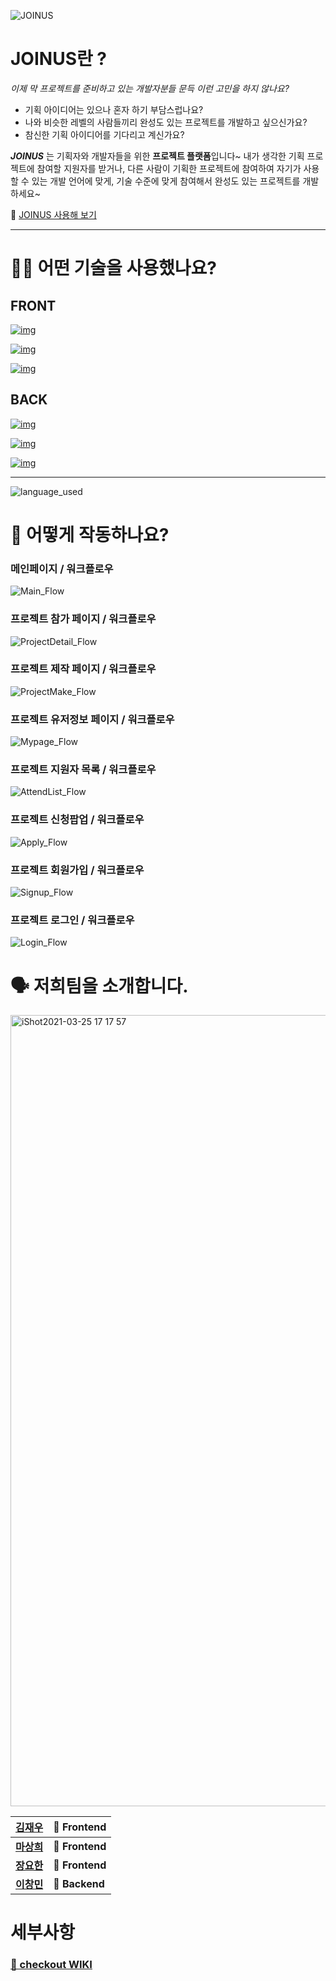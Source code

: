 ![JOINUS](https://user-images.githubusercontent.com/8604840/111570496-58fbee00-87e8-11eb-9c8f-38422fb54d73.png)

# JOINUS란 ?

_이제 막 프로젝트를 준비하고 있는 개발자분들 문득 이런 고민을 하지 않나요?_

- 기획 아이디어는 있으나 혼자 하기 부담스럽나요?
- 나와 비슷한 레벨의 사람들끼리 완성도 있는 프로젝트를 개발하고 싶으신가요?
- 참신한 기획 아이디어를 기다리고 계신가요?

**_JOINUS_** 는 기획자와 개발자들을 위한 **프로젝트 플랫폼**입니다~
내가 생각한 기획 프로젝트에 참여할 지원자를 받거나, 다른 사람이 기획한 프로젝트에 참여하여
자기가 사용할 수 있는 개발 언어에 맞게, 기술 수준에 맞게 참여해서 완성도 있는 프로젝트를 개발하세요~

🔗 [JOINUS 사용해 보기](https://joinus.romantech.net)

---

# 🕵🏼 어떤 기술을 사용했나요?

## FRONT

[![img](https://camo.githubusercontent.com/e5f355fd197b85ae9dfb3bdd074e60b645c0798afdd48a1586fba6da1a09ecfd/68747470733a2f2f696d672e736869656c64732e696f2f62616467652f46524f4e542d52656163742d3631444146423f7374796c653d666f722d7468652d6261646765266c6f676f3d5265616374)](https://camo.githubusercontent.com/e5f355fd197b85ae9dfb3bdd074e60b645c0798afdd48a1586fba6da1a09ecfd/68747470733a2f2f696d672e736869656c64732e696f2f62616467652f46524f4e542d52656163742d3631444146423f7374796c653d666f722d7468652d6261646765266c6f676f3d5265616374)

[![img](https://camo.githubusercontent.com/c56a1e48575718b1d652b755246c996ed119d4790d4cb3edbd4fae64dcfde2a5/68747470733a2f2f696d672e736869656c64732e696f2f62616467652f66726f6e74656e642d52656163745f486f6f6b732d3033396265353f7374796c653d666f722d7468652d6261646765266c6f676f3d7265616374)](https://camo.githubusercontent.com/c56a1e48575718b1d652b755246c996ed119d4790d4cb3edbd4fae64dcfde2a5/68747470733a2f2f696d672e736869656c64732e696f2f62616467652f66726f6e74656e642d52656163745f486f6f6b732d3033396265353f7374796c653d666f722d7468652d6261646765266c6f676f3d7265616374)

[![img](https://camo.githubusercontent.com/113beabc46ba6ff19d49ed98bbbc248bf3ad0c2bede04b10ae9e4f26d0ee29dc/68747470733a2f2f696d672e736869656c64732e696f2f62616467652f46524f4e542d52656475782d3736344142433f7374796c653d666f722d7468652d6261646765266c6f676f3d5265647578)](https://camo.githubusercontent.com/113beabc46ba6ff19d49ed98bbbc248bf3ad0c2bede04b10ae9e4f26d0ee29dc/68747470733a2f2f696d672e736869656c64732e696f2f62616467652f46524f4e542d52656475782d3736344142433f7374796c653d666f722d7468652d6261646765266c6f676f3d5265647578)

## BACK

[![img](https://camo.githubusercontent.com/12cf79ba8f806f40cc3098cc3eedec7fb2d75fdd1a1acc18bb5b855ed74028e8/68747470733a2f2f696d672e736869656c64732e696f2f62616467652f6261636b656e642d6e6f64652e6a732d3333386133653f7374796c653d666f722d7468652d6261646765266c6f676f3d6e6f64652e6a73)](https://camo.githubusercontent.com/12cf79ba8f806f40cc3098cc3eedec7fb2d75fdd1a1acc18bb5b855ed74028e8/68747470733a2f2f696d672e736869656c64732e696f2f62616467652f6261636b656e642d6e6f64652e6a732d3333386133653f7374796c653d666f722d7468652d6261646765266c6f676f3d6e6f64652e6a73)

[![img](https://camo.githubusercontent.com/a01509a2876a29cbd75b661ead8612dc4e13aae09b71432a57010ddab4d36c10/68747470733a2f2f696d672e736869656c64732e696f2f62616467652f6261636b656e642d6d7973716c2d3030616363313f7374796c653d666f722d7468652d6261646765266c6f676f3d6d7973716c)](https://camo.githubusercontent.com/a01509a2876a29cbd75b661ead8612dc4e13aae09b71432a57010ddab4d36c10/68747470733a2f2f696d672e736869656c64732e696f2f62616467652f6261636b656e642d6d7973716c2d3030616363313f7374796c653d666f722d7468652d6261646765266c6f676f3d6d7973716c)

[![img](https://camo.githubusercontent.com/617c5cfe9b47cc63b17e9acd9e6ec303e894ba09e9caf253ba21d9a89014df8a/68747470733a2f2f696d672e736869656c64732e696f2f62616467652f4241434b2d457870726573732d3039324532303f7374796c653d666f722d7468652d6261646765)](https://camo.githubusercontent.com/617c5cfe9b47cc63b17e9acd9e6ec303e894ba09e9caf253ba21d9a89014df8a/68747470733a2f2f696d672e736869656c64732e696f2f62616467652f4241434b2d457870726573732d3039324532303f7374796c653d666f722d7468652d6261646765)

---

![language_used](https://user-images.githubusercontent.com/70802487/112434461-f6c26080-8d86-11eb-8350-c6f8a6615c0e.png)

# 🔨 어떻게 작동하나요?

### 메인페이지 / 워크플로우

![Main_Flow](https://user-images.githubusercontent.com/70802487/112442390-1f4e5880-8d8f-11eb-959e-0fd260ad9b6b.jpg)

### 프로젝트 참가 페이지 / 워크플로우

![ProjectDetail_Flow](https://user-images.githubusercontent.com/70802487/112442270-02b22080-8d8f-11eb-8cbb-e49d174452c3.jpg)

### 프로젝트 제작 페이지 / 워크플로우

![ProjectMake_Flow](https://user-images.githubusercontent.com/70802487/112442209-f4640480-8d8e-11eb-9ed6-fbf547e6a17a.jpg)

### 프로젝트 유저정보 페이지 / 워크플로우

![Mypage_Flow](https://user-images.githubusercontent.com/70802487/112442329-1067a600-8d8f-11eb-88df-377e92aaddf6.jpg)

### 프로젝트 지원자 목록 / 워크플로우

![AttendList_Flow](https://user-images.githubusercontent.com/70802487/112442461-32f9bf00-8d8f-11eb-8229-a3682d0028b9.jpg)

### 프로젝트 신청팝업 / 워크플로우

![Apply_Flow](https://user-images.githubusercontent.com/70802487/112442505-3e4cea80-8d8f-11eb-85e0-c64fc32eeaad.jpg)

### 프로젝트 회원가입 / 워크플로우

![Signup_Flow](https://user-images.githubusercontent.com/70802487/112442157-e57d5200-8d8e-11eb-9d1b-6fcf0098fa06.jpg)

### 프로젝트 로그인 / 워크플로우

![Login_Flow](https://user-images.githubusercontent.com/70802487/112442434-29705700-8d8f-11eb-8ae3-7747866e06f5.jpg)

# 🗣 저희팀을 소개합니다.

<img width="1266" alt="iShot2021-03-25 17 17 57" src="https://user-images.githubusercontent.com/70802487/112441021-507a5900-8d8e-11eb-8f2b-ee6ae6c5aa1b.png">

| [**김재우**](https://github.com/stepperweb) | **🚩 Frontend** |
| ------------------------------------------- | --------------- |
| [**마상희**](https://github.com/Ma-SangHee) | **🚩 Frontend** |
| [**장요한**](https://github.com/romantech)  | **🚩 Frontend** |
| [**이창민**](https://github.com/G-Ryu)      | **🏁 Backend**  |

# 세부사항

### [🔗 checkout WIKI](https://github.com/romantech/JOINUS-client/wiki)
